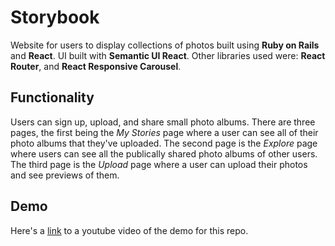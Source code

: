 # Storybook
Website for users to display collections of photos built using **Ruby on Rails** and **React**. UI built with **Semantic UI React**. Other libraries used were: **React Router**, and **React Responsive Carousel**.

## Functionality
Users can sign up, upload, and share small photo albums. There are three pages, the first being the *My Stories* page where a user can see all of their photo albums that they've uploaded. The second page is the *Explore* page where users can see all the publically shared photo albums of other users. The third page is the *Upload* page where a user can upload their photos and see previews of them.

## Demo
Here's a [link](https://youtu.be/x14MywZMmEA "Storybook Demo") to a youtube video of the demo for this repo.
